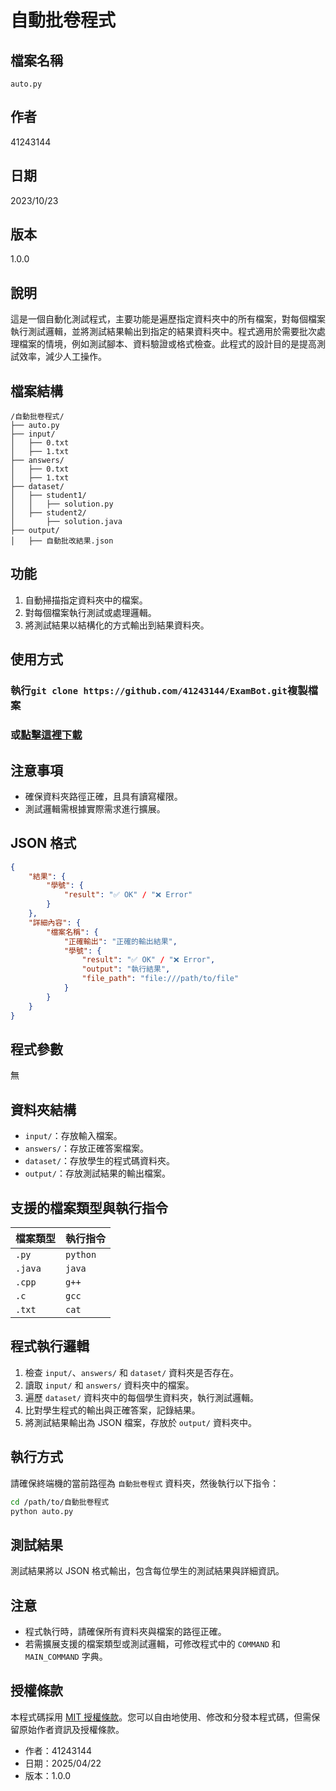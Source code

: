 # 自動批卷程式

## 檔案名稱
`auto.py`

## 作者
41243144

## 日期
2023/10/23

## 版本
1.0.0

## 說明
這是一個自動化測試程式，主要功能是遍歷指定資料夾中的所有檔案，對每個檔案執行測試邏輯，並將測試結果輸出到指定的結果資料夾中。程式適用於需要批次處理檔案的情境，例如測試腳本、資料驗證或格式檢查。此程式的設計目的是提高測試效率，減少人工操作。

## 檔案結構
```
/自動批卷程式/
├── auto.py
├── input/
│   ├── 0.txt
│   ├── 1.txt
├── answers/
│   ├── 0.txt
│   ├── 1.txt
├── dataset/
│   ├── student1/
│   │   ├── solution.py
│   ├── student2/
│       ├── solution.java
├── output/
│   ├── 自動批改結果.json
```

## 功能
1. 自動掃描指定資料夾中的檔案。
2. 對每個檔案執行測試或處理邏輯。
3. 將測試結果以結構化的方式輸出到結果資料夾。

## 使用方式
### 執行`git clone https://github.com/41243144/ExamBot.git`複製檔案
### 或[點擊這裡下載](https://github.com/41243144/ExamBot/releases)


## 注意事項
- 確保資料夾路徑正確，且具有讀寫權限。
- 測試邏輯需根據實際需求進行擴展。

## JSON 格式
```json
{
    "結果": {
        "學號": {
            "result": "✅ OK" / "❌ Error"
        }
    },
    "詳細內容": {
        "檔案名稱": {
            "正確輸出": "正確的輸出結果",
            "學號": {
                "result": "✅ OK" / "❌ Error",
                "output": "執行結果",
                "file_path": "file:///path/to/file"
            }
        }
    }
}
```

## 程式參數
無

## 資料夾結構
- `input/`：存放輸入檔案。
- `answers/`：存放正確答案檔案。
- `dataset/`：存放學生的程式碼資料夾。
- `output/`：存放測試結果的輸出檔案。

## 支援的檔案類型與執行指令
| 檔案類型 | 執行指令 |
|----------|----------|
| `.py`    | `python` |
| `.java`  | `java`   |
| `.cpp`   | `g++`    |
| `.c`     | `gcc`    |
| `.txt`   | `cat`    |

## 程式執行邏輯
1. 檢查 `input/`、`answers/` 和 `dataset/` 資料夾是否存在。
2. 讀取 `input/` 和 `answers/` 資料夾中的檔案。
3. 遍歷 `dataset/` 資料夾中的每個學生資料夾，執行測試邏輯。
4. 比對學生程式的輸出與正確答案，記錄結果。
5. 將測試結果輸出為 JSON 檔案，存放於 `output/` 資料夾中。

## 執行方式
請確保終端機的當前路徑為 `自動批卷程式` 資料夾，然後執行以下指令：
```bash
cd /path/to/自動批卷程式
python auto.py
```

## 測試結果
測試結果將以 JSON 格式輸出，包含每位學生的測試結果與詳細資訊。

## 注意
- 程式執行時，請確保所有資料夾與檔案的路徑正確。
- 若需擴展支援的檔案類型或測試邏輯，可修改程式中的 `COMMAND` 和 `MAIN_COMMAND` 字典。

## 授權條款

本程式碼採用 [MIT 授權條款](https://opensource.org/licenses/MIT)。您可以自由地使用、修改和分發本程式碼，但需保留原始作者資訊及授權條款。

- 作者：41243144
- 日期：2025/04/22
- 版本：1.0.0